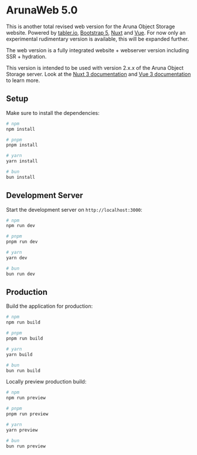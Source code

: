 # ArunaWeb 5.0

This is another total revised web version for the Aruna Object Storage website. Powered by [tabler.io](https://tabler.io/), [Bootstrap 5](https://getbootstrap.com/), [Nuxt](https://nuxt.com/) and [Vue](https://vuejs.org/). For now only an experimental rudimentary version is available, this will be expanded further.

The web version is a fully integrated website + webserver version including SSR + hydration.

This version is intended to be used with version 2.x.x of the Aruna Object Storage server.
Look at the [Nuxt 3 documentation](https://nuxt.com/docs/getting-started/introduction) and 
[Vue 3 documentation](https://vuejs.org/guide/introduction.html) to learn more.

## Setup

Make sure to install the dependencies:

```bash
# npm
npm install

# pnpm
pnpm install

# yarn
yarn install

# bun
bun install
```

## Development Server

Start the development server on `http://localhost:3000`:

```bash
# npm
npm run dev

# pnpm
pnpm run dev

# yarn
yarn dev

# bun
bun run dev
```

## Production

Build the application for production:

```bash
# npm
npm run build

# pnpm
pnpm run build

# yarn
yarn build

# bun
bun run build
```

Locally preview production build:

```bash
# npm
npm run preview

# pnpm
pnpm run preview

# yarn
yarn preview

# bun
bun run preview
```
